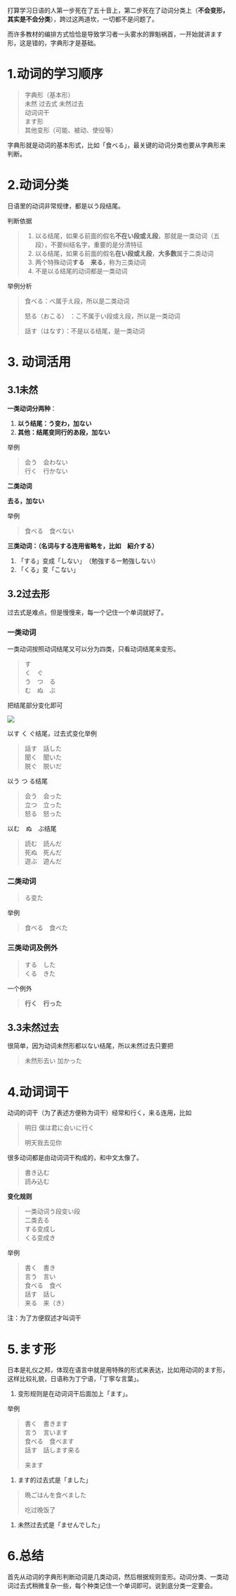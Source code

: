 打算学习日语的人第一步死在了五十音上，第二步死在了动词分类上（**不会变形，其实是不会分类**），跨过这两道坎，一切都不是问题了。

而许多教材的编排方式恰恰是导致学习者一头雾水的罪魁祸首，一开始就讲ます形，这是错的，字典形才是基础。

# 1.动词的学习顺序

> 字典形（基本形）  
> 未然 过去式 未然过去  
> 动词词干  
> ます形  
> 其他变形（可能、被动、使役等）

字典形就是动词的基本形式，比如「食べる」，最关键的动词分类也要从字典形来判断。

# 2.动词分类

日语里的动词非常规律，都是以う段结尾。

判断依据

> 1. 以る结尾，如果る前面的假名**不在い段或え段**，那就是一类动词（五段），不要纠结名字，重要的是分清特征
> 2. 以る结尾，如果る前面的假名**在い段或え段**，**大多数**属于二类动词
> 3. 两个特殊动词**する　来る**，称为三类动词
> 4. 不是以る结尾的动词都是一类动词

举例分析

> 食べる：べ属于え段，所以是二类动词
>
> 怒る（おこる） ：こ不属于い段或え段，所以是一类动词
>
> 話す（はなす）：不是以る结尾，是一类动词

# 3. 动词活用

## 3.1未然

**一类动词分两种**：

1. **以う结尾：う变わ，加ない**
2. **其他：结尾变同行的あ段，加ない**

举例

> 会う　会わない  
> 行く　行かない

**二类动词**

**去る，加ない**

举例

> 食べる　食べない

**三类动词：（名词与する连用省略を，比如　紹介する）**

1. 「する」变成「しない」　（勉強するー勉強しない）
2. 「くる」变「こない」

## 3.2过去形

过去式是难点，但是慢慢来，每一个记住一个单词就好了。

### 一类动词

一类动词按照动词结尾又可以分为四类，只看动词结尾来变形。

> す  
> く　ぐ  
> う　つ　る  
> む　ぬ　ぶ

把结尾部分变化即可

![](http://pic1.zhimg.com/v2-1d9ce179eb7b6b2525639aa49e4c0674_b.png)

以す く ぐ结尾，过去式变化举例

> 話す　話した  
> 聞く　聞いた  
> 脱ぐ　脱いだ

以う つ る结尾

> 会う　会った  
> 立つ　立った  
> 怒る　怒った

以む　ぬ　ぶ结尾

> 読む　読んだ  
> 死ぬ　死んだ  
> 遊ぶ　遊んだ

### 二类动词

> る变た

举例

> 食べる　食べた

### 三类动词及例外

> する　した  
> くる　きた

一个例外

> **行く　行った**

## 3.3未然过去

很简单，因为动词未然形都以ない结尾，所以未然过去只要把

> 未然形去い 加かった

# 4.动词词干

动词的词干（为了表述方便称为词干）经常和行く，来る连用，比如

> 明日 僕は君に会いに行く
>
> 明天我去见你

很多动词都是由动词词干构成的，和中文太像了。

> 書き込む  
> 読み込む

**变化规则**

> 一类动词う段变い段  
> 二类去る  
> する变成し  
> くる变成き

举例

> 書く　書き  
> 言う　言い  
> 食べる　食べ  
> 話す　話し  
> 来る　来（き）

注：为了方便叙述才叫词干

# 5.ます形

日本是礼仪之邦，体现在语言中就是用特殊的形式来表达，比如用动词的ます形，这样比较礼貌，日语称为丁宁语，「丁寧な言葉」。

1. 变形规则是在动词词干后面加上「ます」。

举例

> 書く　書きます  
> 言う　言います  
> 食べる　食べます  
> 話す　話します来る
>
> 来ます

1. ます的过去式是「ました」

> 晩ごはんを食べました
>
> 吃过晚饭了

1. 未然过去式是「ませんでした」

# 6.总结

首先从动词的字典形判断动词是几类动词，然后根据规则变形。动词分类、一类动词过去式稍微复杂一些，每个种类记住一个单词即可。说到底分类一定要会。

